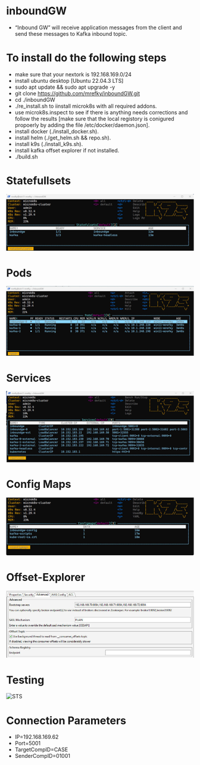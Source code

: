 # inboundGW



*	“Inbound GW” will receive application messages from the client and send these messages to Kafka inbound topic.


# To install do the following steps
*  make sure that your nextork is 192.168.169.0/24
* install ubuntu desktop [Ubuntu 22.04.3 LTS]
* sudo apt update && sudo apt upgrade -y
* git clone https://github.com/mrefky/inboundGW.git
* cd ./inboundGW
* ./re_install.sh to iinstall microk8s with all required addons.
* use microk8s.inspect to see if there is anything needs corrections and follow the results [make sure that the local registory is conigured propoerly by adding the file /etc/docker/daemon.json].
* install docker (./install_docker.sh).
* install helm (./get_helm.sh && repo.sh).
* install k9s (./install_k9s.sh).
* install kafka offset explorer if not installed.
* ./build.sh

# Statefullsets

![STS](./sts.jpg?raw=true "Sts")

# Pods

![Pods](./po.jpg?raw=true "po")

# Services

![Svc](./svc.jpg?raw=true "Svc")

# Config Maps

![CM](./cm.jpg?raw=true "cm")

# Offset-Explorer

![offset](offset_explorer.jpg)

# Testing

![STS](./orders.jpg?raw=true "Sts")


# Connection Parameters


* IP=192.168.169.62
* Port=5001
* TargetCompID=CASE
* SenderCompID=01001

